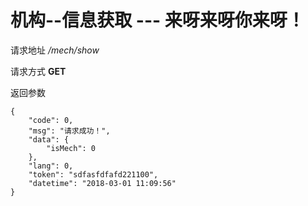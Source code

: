 # 机构--信息获取  --- 来呀来呀你来呀！

请求地址 */mech/show*

请求方式 **GET**

返回参数
```
{
	"code": 0,
	"msg": "请求成功！",
	"data": {
		"isMech": 0
	},
	"lang": 0,
	"token": "sdfasfdfafd221100",
	"datetime": "2018-03-01 11:09:56"
}
```
